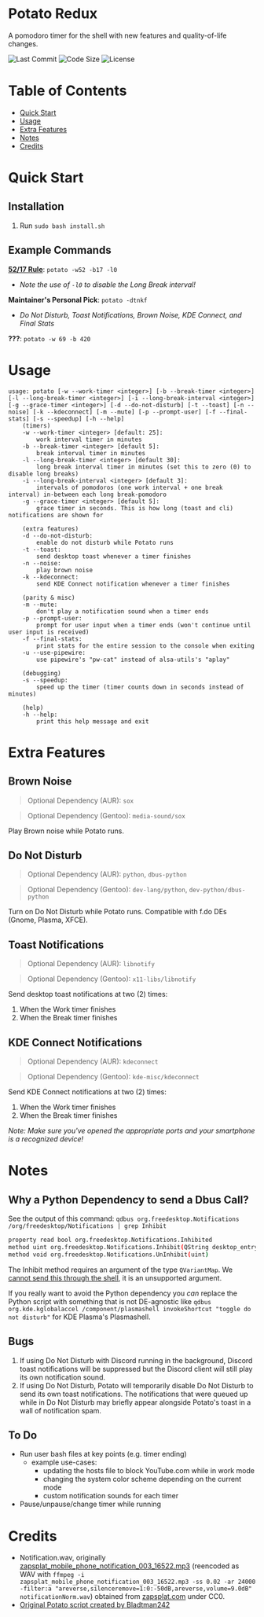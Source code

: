 # Potato Redux

A pomodoro timer for the shell with new features and quality-of-life changes.

<div align="left">
	<img src="https://img.shields.io/github/last-commit/Enchoseon/potato-redux?color=2A0944&labelColor=525E75&style=flat" alt="Last Commit">
	<img src="https://img.shields.io/github/languages/code-size/Enchoseon/potato-redux?color=3FA796&labelColor=525E75&style=flat" alt="Code Size">
	<img src="https://img.shields.io/github/license/Enchoseon/potato-redux?color=A10035&labelColor=525E75&style=flat" alt="License">
</div>

# Table of Contents

- [Quick Start](#quick-start)
- [Usage](#usage)
- [Extra Features](#extra-features)
- [Notes](#notes)
- [Credits](#credits)

# Quick Start

## Installation

1. Run `sudo bash install.sh`

## Example Commands

**[52/17 Rule](https://wikipedia.org/wiki/52/17_rule)**: `potato -w52 -b17 -l0`
- *Note the use of `-l0` to disable the Long Break interval!*

**Maintainer's Personal Pick**: `potato -dtnkf`
- *Do Not Disturb, Toast Notifications, Brown Noise, KDE Connect, and Final Stats*

**???**: `potato -w 69 -b 420`

# Usage

```
usage: potato [-w --work-timer <integer>] [-b --break-timer <integer>] [-l --long-break-timer <integer>] [-i --long-break-interval <integer>] [-g --grace-timer <integer>] [-d --do-not-disturb] [-t --toast] [-n --noise] [-k --kdeconnect] [-m --mute] [-p --prompt-user] [-f --final-stats] [-s --speedup] [-h --help]
	(timers)
	-w --work-timer <integer> [default: 25]:
		work interval timer in minutes
	-b --break-timer <integer> [default 5]:
		break interval timer in minutes
	-l --long-break-timer <integer> [default 30]:
		long break interval timer in minutes (set this to zero (0) to disable long breaks)
	-i --long-break-interval <integer> [default 3]:
		intervals of pomodoros (one work interval + one break interval) in-between each long break-pomodoro
	-g --grace-timer <integer> [default 5]:
		grace timer in seconds. This is how long (toast and cli) notifications are shown for

	(extra features)
	-d --do-not-disturb:
		enable do not disturb while Potato runs
	-t --toast:
		send desktop toast whenever a timer finishes
	-n --noise:
		play brown noise
	-k --kdeconnect:
		send KDE Connect notification whenever a timer finishes

	(parity & misc)
	-m --mute:
		don't play a notification sound when a timer ends
	-p --prompt-user:
		prompt for user input when a timer ends (won't continue until user input is received)
	-f --final-stats:
		print stats for the entire session to the console when exiting
	-u --use-pipewire:
		use pipewire's "pw-cat" instead of alsa-utils's "aplay"

	(debugging)
	-s --speedup:
		speed up the timer (timer counts down in seconds instead of minutes)

	(help)
	-h --help:
		print this help message and exit
```

# Extra Features

## Brown Noise

> Optional Dependency (AUR): `sox`

> Optional Dependency (Gentoo): `media-sound/sox`

Play Brown noise while Potato runs.

## Do Not Disturb

> Optional Dependency (AUR): `python`, `dbus-python`

> Optional Dependency (Gentoo): `dev-lang/python`, `dev-python/dbus-python`

Turn on Do Not Disturb while Potato runs. Compatible with f.do DEs (Gnome, Plasma, XFCE).

## Toast Notifications

> Optional Dependency (AUR): `libnotify`

> Optional Dependency (Gentoo): `x11-libs/libnotify`

Send desktop toast notifications at two (2) times:
1. When the Work timer finishes
2. When the Break timer finishes

## KDE Connect Notifications

> Optional Dependency (AUR): `kdeconnect`

> Optional Dependency (Gentoo): `kde-misc/kdeconnect`

Send KDE Connect notifications at two (2) times:
1. When the Work timer finishes
2. When the Break timer finishes

*Note: Make sure you've opened the appropriate ports and your smartphone is a recognized device!*

# Notes

## Why a Python Dependency to send a Dbus Call?

See the output of this command: `qdbus org.freedesktop.Notifications /org/freedesktop/Notifications | grep Inhibit`
```bash
property read bool org.freedesktop.Notifications.Inhibited
method uint org.freedesktop.Notifications.Inhibit(QString desktop_entry, QString reason, QVariantMap hints)
method void org.freedesktop.Notifications.UnInhibit(uint)
```

The Inhibit method requires an argument of the type `QVariantMap`. We [cannot send this through the shell](https://github.com/openwebos/qt/blob/92fde5feca3d792dfd775348ca59127204ab4ac0/tools/qdbus/qdbus/qdbus.cpp#L363), it is an unsupported argument.

If you really want to avoid the Python dependency you *can* replace the Python script with something that is not DE-agnostic like `qdbus org.kde.kglobalaccel /component/plasmashell invokeShortcut "toggle do not disturb"` for KDE Plasma's Plasmashell.

## Bugs

1. If using Do Not Disturb with Discord running in the background, Discord toast notifications will be suppressed but the Discord client will still play its own notification sound.
2. If using Do Not Disturb, Potato will temporarily disable Do Not Disturb to send its own toast notifications. The notifications that were queued up while in Do Not Disturb may briefly appear alongside Potato's toast in a wall of notification spam.

## To Do

- Run user bash files at key points (e.g. timer ending)
    - example use-cases:
        - updating the hosts file to block YouTube.com while in work mode
        - changing the system color scheme depending on the current mode
        - custom notification sounds for each timer
- Pause/unpause/change timer while running

# Credits

- Notification.wav, originally [zapsplat_mobile_phone_notification_003_16522.mp3](https://wayback.archive.org/https://www.zapsplat.com/wp-content/uploads/2015/sound-effects-14566/zapsplat_mobile_phone_notification_003_16522.mp3) (reencoded as WAV with
`ffmpeg -i zapsplat_mobile_phone_notification_003_16522.mp3 -ss 0.02 -ar 24000 -filter:a "areverse,silenceremove=1:0:-50dB,areverse,volume=9.0dB" notificationNorm.wav`) obtained from [zapsplat.com](https://www.zapsplat.com/) under CC0.
- [Original Potato script created by Bladtman242](https://github.com/Bladtman242/potato)
